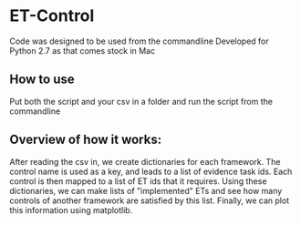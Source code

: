 # ET-Control

Code was designed to be used from the commandline
Developed for Python 2.7 as that comes stock in Mac

## How to use
Put both the script and your csv in a folder and run the script from the commandline


## Overview of how it works:
After reading the csv in, we create dictionaries for each framework.
The control name is used as a key, and leads to a list of evidence task ids.
Each control is then mapped to a list of ET ids that it requires.
Using these dictionaries, we can make lists of "implemented" ETs and see how many controls of another framework are satisfied by this list.
Finally, we can plot this information using matplotlib.
